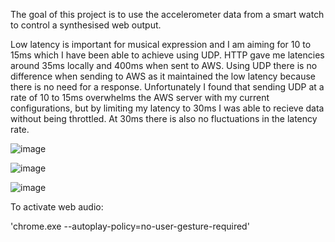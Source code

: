 The goal of this project is to use the accelerometer data from a smart watch to control a synthesised web output.

Low latency is important for musical expression and I am aiming for 10 to 15ms which I have been able to achieve using UDP. HTTP gave me latencies around 35ms locally and 400ms when sent to AWS. Using UDP there is no difference when sending to AWS as it maintained the low latency because there is no need for a response. Unfortunately I found that sending UDP at a rate of 10 to 15ms overwhelms the AWS server with my current configurations, but by limiting my latency to 30ms I was able to recieve data without being throttled. At 30ms there is also no fluctuations in the latency rate.

![image](https://github.com/user-attachments/assets/b4f17029-b728-426f-adb4-05e5f9d9b2e5)

![image](https://github.com/user-attachments/assets/181c7d6a-a148-4620-9193-718a8b03ec71)

![image](https://github.com/user-attachments/assets/6911817a-3bd2-4631-82bd-4b9270ef570c)

To activate web audio:

'chrome.exe --autoplay-policy=no-user-gesture-required'
